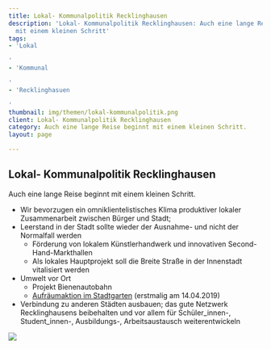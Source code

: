 ```yaml
---
title: Lokal- Kommunalpolitik Recklinghausen
description: 'Lokal- Kommunalpolitik Recklinghausen: Auch eine lange Reise beginnt
  mit einem kleinen Schritt'
tags:
- 'Lokal

'
- 'Kommunal

'
- 'Recklinghasuen

'
thumbnail: img/themen/lokal-kommunalpolitik.png
client: Lokal- Kommunalpolitik Recklinghausen
category: Auch eine lange Reise beginnt mit einem kleinen Schritt.
layout: page

---
```

## Lokal- Kommunalpolitik Recklinghausen

Auch eine lange Reise beginnt mit einem kleinen Schritt.

* Wir bevorzugen ein omniklientelistisches Klima produktiver lokaler
  Zusammenarbeit zwischen Bürger und Stadt;
* Leerstand in der Stadt sollte wieder der Ausnahme- und nicht der
  Normalfall werden
  * Förderung von lokalem Künstlerhandwerk und innovativen
    Second-Hand-Markthallen
  * Als lokales Hauptprojekt soll die Breite Straße in der Innenstadt
    vitalisiert werden
* Umwelt vor Ort
  * Projekt Bienenautobahn
  * [Aufräumaktion im Stadtgarten](https://www.facebook.com/events/432895460795136/) (erstmalig am 14.04.2019)
* Verbindung zu anderen Städten ausbauen; das gute Netzwerk
  Recklinghausens beibehalten und vor allem für Schüler_innen-,
  Student_innen-, Ausbildungs-, Arbeitsaustausch weiterentwickeln

![](assets/img/content/Rathhaus.jpg)